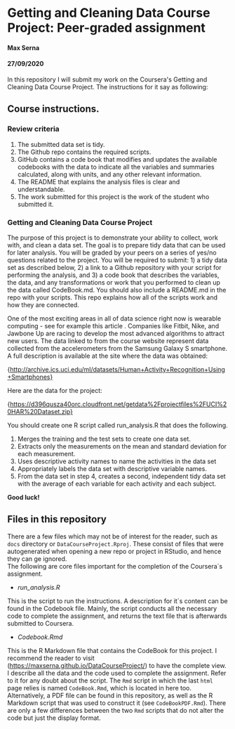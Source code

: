 # Getting and Cleaning Data Course Project: Peer-graded assignment
#### Max Serna
#### 27/09/2020

<p style="text-align: justify;">

In this repository I will submit my work on the Coursera's Getting and Cleaning Data Course Project.
The instructions for it say as following:

## Course instructions.

### Review criteria
1. The submitted data set is tidy.
2. The Github repo contains the required scripts.
3. GitHub contains a code book that modifies and updates the available codebooks with the data to indicate all the variables and summaries calculated, along with units, and any other relevant information.
4. The README that explains the analysis files is clear and understandable.
5. The work submitted for this project is the work of the student who submitted it.

### Getting and Cleaning Data Course Project
The purpose of this project is to demonstrate your ability to collect, work with, and clean a data set. The goal is to prepare tidy data that can be used for later analysis. You will be graded by your peers on a series of yes/no questions related to the project. You will be required to submit: 1) a tidy data set as described below, 2) a link to a Github repository with your script for performing the analysis, and 3) a code book that describes the variables, the data, and any transformations or work that you performed to clean up the data called CodeBook.md. You should also include a README.md in the repo with your scripts. This repo explains how all of the scripts work and how they are connected.

One of the most exciting areas in all of data science right now is wearable computing - see for example this article . Companies like Fitbit, Nike, and Jawbone Up are racing to develop the most advanced algorithms to attract new users. The data linked to from the course website represent data collected from the accelerometers from the Samsung Galaxy S smartphone. A full description is available at the site where the data was obtained:

{http://archive.ics.uci.edu/ml/datasets/Human+Activity+Recognition+Using+Smartphones}

Here are the data for the project:

{https://d396qusza40orc.cloudfront.net/getdata%2Fprojectfiles%2FUCI%20HAR%20Dataset.zip}

You should create one R script called run_analysis.R that does the following.

1. Merges the training and the test sets to create one data set.
2. Extracts only the measurements on the mean and standard deviation for each measurement.
3. Uses descriptive activity names to name the activities in the data set
4. Appropriately labels the data set with descriptive variable names.
5. From the data set in step 4, creates a second, independent tidy data set with the average of each variable for each activity and each subject.

**Good luck!**

## Files in this repository

There are a few files which may not be of interest for the reader, such as `docs` directory or `DataCourseProject.Rproj`. These consist of files that were autogenerated when opening a new repo or project in RStudio, and hence they can ge ignored.  
The following are core files important for the completion of the Coursera´s assignment.

* *run_analysis.R*

This is the script to run the instructions. A description for it´s content can be found in the Codebook file. Mainly, the script
conducts all the necessary code to complete the assignment, and returns the text file that is afterwards submitted to Coursera.

* *Codebook.Rmd*

This is the R Markdown file that contains the CodeBook for this project. I recommend the reader to visit (https://maxserna.github.io/DataCourseProject/) to have the complete view. I describe all the data and the code
used to complete the assignment. Refer to it for any doubt about the script. The `Rmd` script in which the last `html` page relies is 
named `CodeBook.Rmd`, which is located in here too.
Alternatively, a PDF file can be found in this repository, as well as the R Markdown script that was used to construct it (see `CodeBookPDF.Rmd`). There are only a few differences between the two `Rmd` scripts that do not alter the code but just the display format.

</p>
